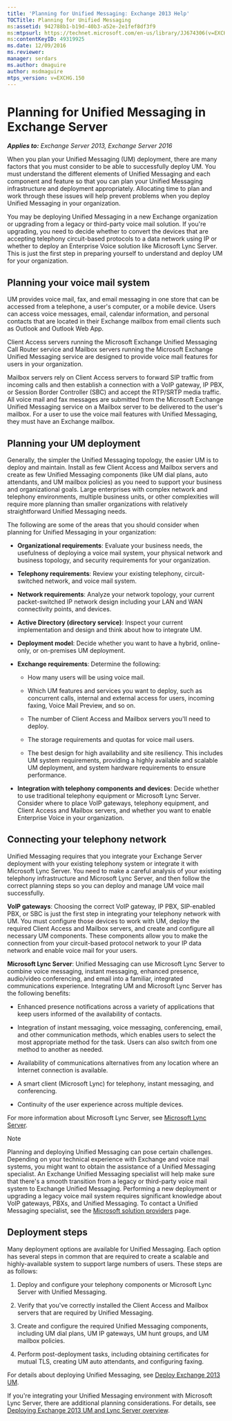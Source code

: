 ```yaml
---
title: 'Planning for Unified Messaging: Exchange 2013 Help'
TOCTitle: Planning for Unified Messaging
ms:assetid: 942788b1-b19d-40b3-a52e-2e1fef8df3f9
ms:mtpsurl: https://technet.microsoft.com/en-us/library/JJ674306(v=EXCHG.150)
ms:contentKeyID: 49319925
ms.date: 12/09/2016
ms.reviewer: 
manager: serdars
ms.author: dmaguire
author: msdmaguire
mtps_version: v=EXCHG.150
---
```


# Planning for Unified Messaging in Exchange Server

_**Applies to:** Exchange Server 2013, Exchange Server 2016_

When you plan your Unified Messaging (UM) deployment, there are many factors that you must consider to be able to successfully deploy UM. You must understand the different elements of Unified Messaging and each component and feature so that you can plan your Unified Messaging infrastructure and deployment appropriately. Allocating time to plan and work through these issues will help prevent problems when you deploy Unified Messaging in your organization.

You may be deploying Unified Messaging in a new Exchange organization or upgrading from a legacy or third-party voice mail solution. If you're upgrading, you need to decide whether to convert the devices that are accepting telephony circuit-based protocols to a data network using IP or whether to deploy an Enterprise Voice solution like Microsoft Lync Server. This is just the first step in preparing yourself to understand and deploy UM for your organization.

## Planning your voice mail system

UM provides voice mail, fax, and email messaging in one store that can be accessed from a telephone, a user's computer, or a mobile device. Users can access voice messages, email, calendar information, and personal contacts that are located in their Exchange mailbox from email clients such as Outlook and Outlook Web App.

Client Access servers running the Microsoft Exchange Unified Messaging Call Router service and Mailbox servers running the Microsoft Exchange Unified Messaging service are designed to provide voice mail features for users in your organization.

Mailbox servers rely on Client Access servers to forward SIP traffic from incoming calls and then establish a connection with a VoIP gateway, IP PBX, or Session Border Controller (SBC) and accept the RTP/SRTP media traffic. All voice mail and fax messages are submitted from the Microsoft Exchange Unified Messaging service on a Mailbox server to be delivered to the user's mailbox. For a user to use the voice mail features with Unified Messaging, they must have an Exchange mailbox.

## Planning your UM deployment

Generally, the simpler the Unified Messaging topology, the easier UM is to deploy and maintain. Install as few Client Access and Mailbox servers and create as few Unified Messaging components (like UM dial plans, auto attendants, and UM mailbox policies) as you need to support your business and organizational goals. Large enterprises with complex network and telephony environments, multiple business units, or other complexities will require more planning than smaller organizations with relatively straightforward Unified Messaging needs.

The following are some of the areas that you should consider when planning for Unified Messaging in your organization:

- **Organizational requirements**: Evaluate your business needs, the usefulness of deploying a voice mail system, your physical network and business topology, and security requirements for your organization.

- **Telephony requirements**: Review your existing telephony, circuit-switched network, and voice mail system.

- **Network requirements**: Analyze your network topology, your current packet-switched IP network design including your LAN and WAN connectivity points, and devices.

- **Active Directory (directory service)**: Inspect your current implementation and design and think about how to integrate UM.

- **Deployment model**: Decide whether you want to have a hybrid, online-only, or on-premises UM deployment.

- **Exchange requirements**: Determine the following:

  - How many users will be using voice mail.

  - Which UM features and services you want to deploy, such as concurrent calls, internal and external access for users, incoming faxing, Voice Mail Preview, and so on.

  - The number of Client Access and Mailbox servers you'll need to deploy.

  - The storage requirements and quotas for voice mail users.

  - The best design for high availability and site resiliency. This includes UM system requirements, providing a highly available and scalable UM deployment, and system hardware requirements to ensure performance.

- **Integration with telephony components and devices**: Decide whether to use traditional telephony equipment or Microsoft Lync Server. Consider where to place VoIP gateways, telephony equipment, and Client Access and Mailbox servers, and whether you want to enable Enterprise Voice in your organization.

## Connecting your telephony network

Unified Messaging requires that you integrate your Exchange Server deployment with your existing telephony system or integrate it with Microsoft Lync Server. You need to make a careful analysis of your existing telephony infrastructure and Microsoft Lync Server, and then follow the correct planning steps so you can deploy and manage UM voice mail successfully.

**VoIP gateways**: Choosing the correct VoIP gateway, IP PBX, SIP-enabled PBX, or SBC is just the first step in integrating your telephony network with UM. You must configure those devices to work with UM, deploy the required Client Access and Mailbox servers, and create and configure all necessary UM components. These components allow you to make the connection from your circuit-based protocol network to your IP data network and enable voice mail for your users.

**Microsoft Lync Server**: Unified Messaging can use Microsoft Lync Server to combine voice messaging, instant messaging, enhanced presence, audio/video conferencing, and email into a familiar, integrated communications experience. Integrating UM and Microsoft Lync Server has the following benefits:

- Enhanced presence notifications across a variety of applications that keep users informed of the availability of contacts.

- Integration of instant messaging, voice messaging, conferencing, email, and other communication methods, which enables users to select the most appropriate method for the task. Users can also switch from one method to another as needed.

- Availability of communications alternatives from any location where an Internet connection is available.

- A smart client (Microsoft Lync) for telephony, instant messaging, and conferencing.

- Continuity of the user experience across multiple devices.

For more information about Microsoft Lync Server, see [Microsoft Lync Server](https://go.microsoft.com/fwlink/p/?linkid=265752).

> [!NOTE]
> Planning and deploying Unified Messaging can pose certain challenges. Depending on your technical experience with Exchange and voice mail systems, you might want to obtain the assistance of a Unified Messaging specialist. An Exchange Unified Messaging specialist will help make sure that there's a smooth transition from a legacy or third-party voice mail system to Exchange Unified Messaging. Performing a new deployment or upgrading a legacy voice mail system requires significant knowledge about VoIP gateways, PBXs, and Unified Messaging. To contact a Unified Messaging specialist, see the [Microsoft solution providers](https://go.microsoft.com/fwlink/p/?LinkId=261951) page.

## Deployment steps

Many deployment options are available for Unified Messaging. Each option has several steps in common that are required to create a scalable and highly-available system to support large numbers of users. These steps are as follows:

1. Deploy and configure your telephony components or Microsoft Lync Server with Unified Messaging.

2. Verify that you've correctly installed the Client Access and Mailbox servers that are required by Unified Messaging.

3. Create and configure the required Unified Messaging components, including UM dial plans, UM IP gateways, UM hunt groups, and UM mailbox policies.

4. Perform post-deployment tasks, including obtaining certificates for mutual TLS, creating UM auto attendants, and configuring faxing.

For details about deploying Unified Messaging, see [Deploy Exchange 2013 UM](deploy-exchange-2013-um-exchange-2013-help.md).

If you're integrating your Unified Messaging environment with Microsoft Lync Server, there are additional planning considerations. For details, see [Deploying Exchange 2013 UM and Lync Server overview](deploying-exchange-2013-um-and-lync-server-overview-exchange-2013-help.md).
